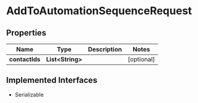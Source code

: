 

# AddToAutomationSequenceRequest


## Properties

| Name | Type | Description | Notes |
|------------ | ------------- | ------------- | -------------|
|**contactIds** | **List&lt;String&gt;** |  |  [optional] |


## Implemented Interfaces

* Serializable

